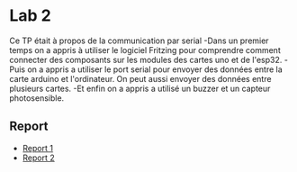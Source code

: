 # Lab 2

Ce TP était à propos de la communication par serial
-Dans un premier temps on a appris à utiliser le logiciel Fritzing pour comprendre comment connecter
  des composants sur les modules des cartes uno et de l'esp32.
-Puis on a appris a utiliser le port serial pour envoyer des données entre la carte arduino et l'ordinateur.
  On peut aussi envoyer des données entre plusieurs cartes.
-Et enfin on a appris a utilisé un buzzer et un capteur photosensible.

## Report
  - [Report 1](report/1) 
  - [Report 2](report/2)
  

  
